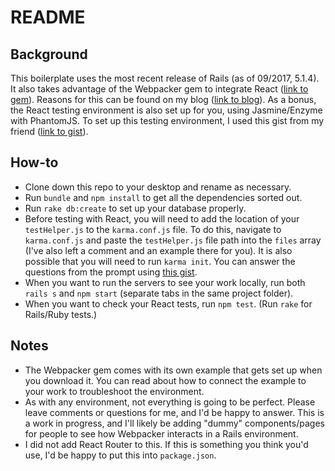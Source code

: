 # README

## Background

This boilerplate uses the most recent release of Rails (as of 09/2017, 5.1.4). It also takes advantage of the Webpacker gem to integrate React ([link to gem](https://github.com/rails/webpacker)). Reasons for this can be found on my blog ([link to blog](https://medium.com/@skywalkerjane92/reasons-to-use-the-webpacker-gem-45e19d71d9f1)). As a bonus, the React testing environment is also set up for you, using Jasmine/Enzyme with PhantomJS. To set up this testing environment, I used this gist from my friend ([link to gist](https://gist.github.com/andrewprogers/65f0228c262fbe8e1efe767527540aec)).

## How-to

* Clone down this repo to your desktop and rename as necessary.
* Run `bundle` and `npm install` to get all the dependencies sorted out.
* Run `rake db:create` to set up your database properly.
* Before testing with React, you will need to add the location of your `testHelper.js` to the `karma.conf.js` file. To do this, navigate to `karma.conf.js` and paste the `testHelper.js` file path into the `files` array (I've also left a comment and an example there for you). It is also possible that you will need to run `karma init`. You can answer the questions from the prompt using [this gist](https://gist.github.com/andrewprogers/65f0228c262fbe8e1efe767527540aec).
* When you want to run the servers to see your work locally, run both `rails s` and `npm start` (separate tabs in the same project folder).
* When you want to check your React tests, run `npm test`. (Run `rake` for Rails/Ruby tests.)


## Notes

* The Webpacker gem comes with its own example that gets set up when you download it. You can read about how to connect the example to your work to troubleshoot the environment.
* As with any environment, not everything is going to be perfect. Please leave comments or questions for me, and I'd be happy to answer. This is a work in progress, and I'll likely be adding "dummy" components/pages for people to see how Webpacker interacts in a Rails environment.
* I did not add React Router to this. If this is something you think you'd use, I'd be happy to put this into `package.json`.
